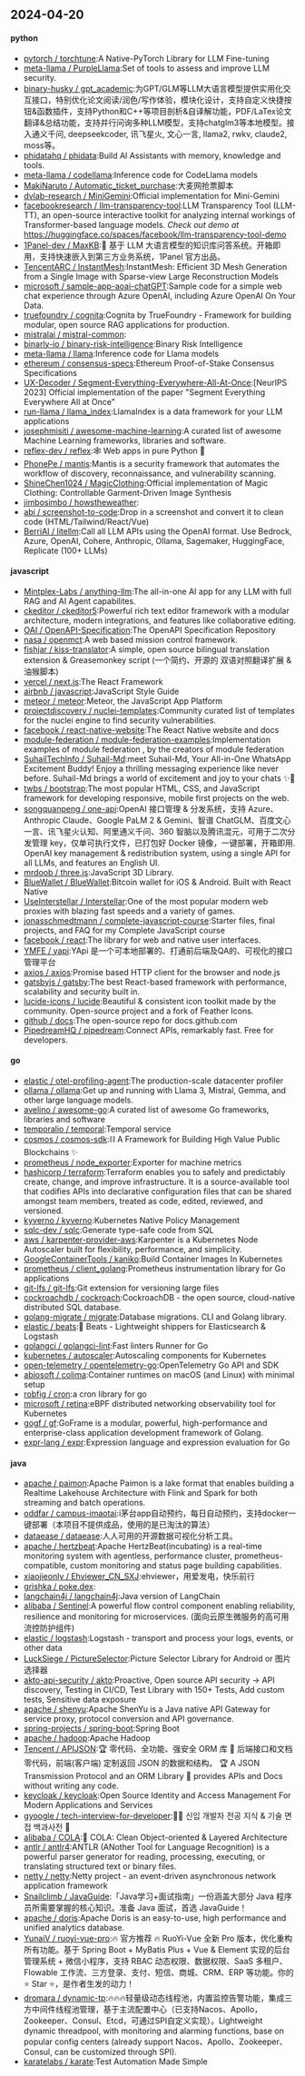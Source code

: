## 2024-04-20

#### python
* [pytorch / torchtune](https://github.com/pytorch/torchtune):A Native-PyTorch Library for LLM Fine-tuning
* [meta-llama / PurpleLlama](https://github.com/meta-llama/PurpleLlama):Set of tools to assess and improve LLM security.
* [binary-husky / gpt_academic](https://github.com/binary-husky/gpt_academic):为GPT/GLM等LLM大语言模型提供实用化交互接口，特别优化论文阅读/润色/写作体验，模块化设计，支持自定义快捷按钮&函数插件，支持Python和C++等项目剖析&自译解功能，PDF/LaTex论文翻译&总结功能，支持并行问询多种LLM模型，支持chatglm3等本地模型。接入通义千问, deepseekcoder, 讯飞星火, 文心一言, llama2, rwkv, claude2, moss等。
* [phidatahq / phidata](https://github.com/phidatahq/phidata):Build AI Assistants with memory, knowledge and tools.
* [meta-llama / codellama](https://github.com/meta-llama/codellama):Inference code for CodeLlama models
* [MakiNaruto / Automatic_ticket_purchase](https://github.com/MakiNaruto/Automatic_ticket_purchase):大麦网抢票脚本
* [dvlab-research / MiniGemini](https://github.com/dvlab-research/MiniGemini):Official implementation for Mini-Gemini
* [facebookresearch / llm-transparency-tool](https://github.com/facebookresearch/llm-transparency-tool):LLM Transparency Tool (LLM-TT), an open-source interactive toolkit for analyzing internal workings of Transformer-based language models. *Check out demo at* https://huggingface.co/spaces/facebook/llm-transparency-tool-demo
* [1Panel-dev / MaxKB](https://github.com/1Panel-dev/MaxKB):💬 基于 LLM 大语言模型的知识库问答系统。开箱即用，支持快速嵌入到第三方业务系统，1Panel 官方出品。
* [TencentARC / InstantMesh](https://github.com/TencentARC/InstantMesh):InstantMesh: Efficient 3D Mesh Generation from a Single Image with Sparse-view Large Reconstruction Models
* [microsoft / sample-app-aoai-chatGPT](https://github.com/microsoft/sample-app-aoai-chatGPT):Sample code for a simple web chat experience through Azure OpenAI, including Azure OpenAI On Your Data.
* [truefoundry / cognita](https://github.com/truefoundry/cognita):Cognita by TrueFoundry - Framework for building modular, open source RAG applications for production.
* [mistralai / mistral-common](https://github.com/mistralai/mistral-common):
* [binarly-io / binary-risk-intelligence](https://github.com/binarly-io/binary-risk-intelligence):Binary Risk Intelligence
* [meta-llama / llama](https://github.com/meta-llama/llama):Inference code for Llama models
* [ethereum / consensus-specs](https://github.com/ethereum/consensus-specs):Ethereum Proof-of-Stake Consensus Specifications
* [UX-Decoder / Segment-Everything-Everywhere-All-At-Once](https://github.com/UX-Decoder/Segment-Everything-Everywhere-All-At-Once):[NeurIPS 2023] Official implementation of the paper "Segment Everything Everywhere All at Once"
* [run-llama / llama_index](https://github.com/run-llama/llama_index):LlamaIndex is a data framework for your LLM applications
* [josephmisiti / awesome-machine-learning](https://github.com/josephmisiti/awesome-machine-learning):A curated list of awesome Machine Learning frameworks, libraries and software.
* [reflex-dev / reflex](https://github.com/reflex-dev/reflex):🕸️ Web apps in pure Python 🐍
* [PhonePe / mantis](https://github.com/PhonePe/mantis):Mantis is a security framework that automates the workflow of discovery, reconnaissance, and vulnerability scanning.
* [ShineChen1024 / MagicClothing](https://github.com/ShineChen1024/MagicClothing):Official implementation of Magic Clothing: Controllable Garment-Driven Image Synthesis
* [jimbosimbo / howstheweather](https://github.com/jimbosimbo/howstheweather):
* [abi / screenshot-to-code](https://github.com/abi/screenshot-to-code):Drop in a screenshot and convert it to clean code (HTML/Tailwind/React/Vue)
* [BerriAI / litellm](https://github.com/BerriAI/litellm):Call all LLM APIs using the OpenAI format. Use Bedrock, Azure, OpenAI, Cohere, Anthropic, Ollama, Sagemaker, HuggingFace, Replicate (100+ LLMs)

#### javascript
* [Mintplex-Labs / anything-llm](https://github.com/Mintplex-Labs/anything-llm):The all-in-one AI app for any LLM with full RAG and AI Agent capabilites.
* [ckeditor / ckeditor5](https://github.com/ckeditor/ckeditor5):Powerful rich text editor framework with a modular architecture, modern integrations, and features like collaborative editing.
* [OAI / OpenAPI-Specification](https://github.com/OAI/OpenAPI-Specification):The OpenAPI Specification Repository
* [nasa / openmct](https://github.com/nasa/openmct):A web based mission control framework.
* [fishjar / kiss-translator](https://github.com/fishjar/kiss-translator):A simple, open source bilingual translation extension & Greasemonkey script (一个简约、开源的 双语对照翻译扩展 & 油猴脚本)
* [vercel / next.js](https://github.com/vercel/next.js):The React Framework
* [airbnb / javascript](https://github.com/airbnb/javascript):JavaScript Style Guide
* [meteor / meteor](https://github.com/meteor/meteor):Meteor, the JavaScript App Platform
* [projectdiscovery / nuclei-templates](https://github.com/projectdiscovery/nuclei-templates):Community curated list of templates for the nuclei engine to find security vulnerabilities.
* [facebook / react-native-website](https://github.com/facebook/react-native-website):The React Native website and docs
* [module-federation / module-federation-examples](https://github.com/module-federation/module-federation-examples):Implementation examples of module federation , by the creators of module federation
* [SuhailTechInfo / Suhail-Md](https://github.com/SuhailTechInfo/Suhail-Md):meet Suhail-Md, Your All-in-One WhatsApp Excitement Buddy! Enjoy a thrilling messaging experience like never before. Suhail-Md brings a world of excitement and joy to your chats ✨🤖
* [twbs / bootstrap](https://github.com/twbs/bootstrap):The most popular HTML, CSS, and JavaScript framework for developing responsive, mobile first projects on the web.
* [songquanpeng / one-api](https://github.com/songquanpeng/one-api):OpenAI 接口管理 & 分发系统，支持 Azure、Anthropic Claude、Google PaLM 2 & Gemini、智谱 ChatGLM、百度文心一言、讯飞星火认知、阿里通义千问、360 智脑以及腾讯混元，可用于二次分发管理 key，仅单可执行文件，已打包好 Docker 镜像，一键部署，开箱即用. OpenAI key management & redistribution system, using a single API for all LLMs, and features an English UI.
* [mrdoob / three.js](https://github.com/mrdoob/three.js):JavaScript 3D Library.
* [BlueWallet / BlueWallet](https://github.com/BlueWallet/BlueWallet):Bitcoin wallet for iOS & Android. Built with React Native
* [UseInterstellar / Interstellar](https://github.com/UseInterstellar/Interstellar):One of the most popular modern web proxies with blazing fast speeds and a variety of games.
* [jonasschmedtmann / complete-javascript-course](https://github.com/jonasschmedtmann/complete-javascript-course):Starter files, final projects, and FAQ for my Complete JavaScript course
* [facebook / react](https://github.com/facebook/react):The library for web and native user interfaces.
* [YMFE / yapi](https://github.com/YMFE/yapi):YApi 是一个可本地部署的、打通前后端及QA的、可视化的接口管理平台
* [axios / axios](https://github.com/axios/axios):Promise based HTTP client for the browser and node.js
* [gatsbyjs / gatsby](https://github.com/gatsbyjs/gatsby):The best React-based framework with performance, scalability and security built in.
* [lucide-icons / lucide](https://github.com/lucide-icons/lucide):Beautiful & consistent icon toolkit made by the community. Open-source project and a fork of Feather Icons.
* [github / docs](https://github.com/github/docs):The open-source repo for docs.github.com
* [PipedreamHQ / pipedream](https://github.com/PipedreamHQ/pipedream):Connect APIs, remarkably fast. Free for developers.

#### go
* [elastic / otel-profiling-agent](https://github.com/elastic/otel-profiling-agent):The production-scale datacenter profiler
* [ollama / ollama](https://github.com/ollama/ollama):Get up and running with Llama 3, Mistral, Gemma, and other large language models.
* [avelino / awesome-go](https://github.com/avelino/awesome-go):A curated list of awesome Go frameworks, libraries and software
* [temporalio / temporal](https://github.com/temporalio/temporal):Temporal service
* [cosmos / cosmos-sdk](https://github.com/cosmos/cosmos-sdk):⛓️ A Framework for Building High Value Public Blockchains ✨
* [prometheus / node_exporter](https://github.com/prometheus/node_exporter):Exporter for machine metrics
* [hashicorp / terraform](https://github.com/hashicorp/terraform):Terraform enables you to safely and predictably create, change, and improve infrastructure. It is a source-available tool that codifies APIs into declarative configuration files that can be shared amongst team members, treated as code, edited, reviewed, and versioned.
* [kyverno / kyverno](https://github.com/kyverno/kyverno):Kubernetes Native Policy Management
* [sqlc-dev / sqlc](https://github.com/sqlc-dev/sqlc):Generate type-safe code from SQL
* [aws / karpenter-provider-aws](https://github.com/aws/karpenter-provider-aws):Karpenter is a Kubernetes Node Autoscaler built for flexibility, performance, and simplicity.
* [GoogleContainerTools / kaniko](https://github.com/GoogleContainerTools/kaniko):Build Container Images In Kubernetes
* [prometheus / client_golang](https://github.com/prometheus/client_golang):Prometheus instrumentation library for Go applications
* [git-lfs / git-lfs](https://github.com/git-lfs/git-lfs):Git extension for versioning large files
* [cockroachdb / cockroach](https://github.com/cockroachdb/cockroach):CockroachDB - the open source, cloud-native distributed SQL database.
* [golang-migrate / migrate](https://github.com/golang-migrate/migrate):Database migrations. CLI and Golang library.
* [elastic / beats](https://github.com/elastic/beats):🐠 Beats - Lightweight shippers for Elasticsearch & Logstash
* [golangci / golangci-lint](https://github.com/golangci/golangci-lint):Fast linters Runner for Go
* [kubernetes / autoscaler](https://github.com/kubernetes/autoscaler):Autoscaling components for Kubernetes
* [open-telemetry / opentelemetry-go](https://github.com/open-telemetry/opentelemetry-go):OpenTelemetry Go API and SDK
* [abiosoft / colima](https://github.com/abiosoft/colima):Container runtimes on macOS (and Linux) with minimal setup
* [robfig / cron](https://github.com/robfig/cron):a cron library for go
* [microsoft / retina](https://github.com/microsoft/retina):eBPF distributed networking observability tool for Kubernetes
* [gogf / gf](https://github.com/gogf/gf):GoFrame is a modular, powerful, high-performance and enterprise-class application development framework of Golang.
* [expr-lang / expr](https://github.com/expr-lang/expr):Expression language and expression evaluation for Go

#### java
* [apache / paimon](https://github.com/apache/paimon):Apache Paimon is a lake format that enables building a Realtime Lakehouse Architecture with Flink and Spark for both streaming and batch operations.
* [oddfar / campus-imaotai](https://github.com/oddfar/campus-imaotai):i茅台app自动预约，每日自动预约，支持docker一键部署（本项目不提供成品，使用的是已淘汰的算法）
* [dataease / dataease](https://github.com/dataease/dataease):人人可用的开源数据可视化分析工具。
* [apache / hertzbeat](https://github.com/apache/hertzbeat):Apache HertzBeat(incubating) is a real-time monitoring system with agentless, performance cluster, prometheus-compatible, custom monitoring and status page building capabilities.
* [xiaojieonly / Ehviewer_CN_SXJ](https://github.com/xiaojieonly/Ehviewer_CN_SXJ):ehviewer，用爱发电，快乐前行
* [grishka / poke.dex](https://github.com/grishka/poke.dex):
* [langchain4j / langchain4j](https://github.com/langchain4j/langchain4j):Java version of LangChain
* [alibaba / Sentinel](https://github.com/alibaba/Sentinel):A powerful flow control component enabling reliability, resilience and monitoring for microservices. (面向云原生微服务的高可用流控防护组件)
* [elastic / logstash](https://github.com/elastic/logstash):Logstash - transport and process your logs, events, or other data
* [LuckSiege / PictureSelector](https://github.com/LuckSiege/PictureSelector):Picture Selector Library for Android or 图片选择器
* [akto-api-security / akto](https://github.com/akto-api-security/akto):Proactive, Open source API security → API discovery, Testing in CI/CD, Test Library with 150+ Tests, Add custom tests, Sensitive data exposure
* [apache / shenyu](https://github.com/apache/shenyu):Apache ShenYu is a Java native API Gateway for service proxy, protocol conversion and API governance.
* [spring-projects / spring-boot](https://github.com/spring-projects/spring-boot):Spring Boot
* [apache / hadoop](https://github.com/apache/hadoop):Apache Hadoop
* [Tencent / APIJSON](https://github.com/Tencent/APIJSON):🏆 零代码、全功能、强安全 ORM 库 🚀 后端接口和文档零代码，前端(客户端) 定制返回 JSON 的数据和结构。 🏆 A JSON Transmission Protocol and an ORM Library 🚀 provides APIs and Docs without writing any code.
* [keycloak / keycloak](https://github.com/keycloak/keycloak):Open Source Identity and Access Management For Modern Applications and Services
* [gyoogle / tech-interview-for-developer](https://github.com/gyoogle/tech-interview-for-developer):👶🏻 신입 개발자 전공 지식 & 기술 면접 백과사전 📖
* [alibaba / COLA](https://github.com/alibaba/COLA):🥤 COLA: Clean Object-oriented & Layered Architecture
* [antlr / antlr4](https://github.com/antlr/antlr4):ANTLR (ANother Tool for Language Recognition) is a powerful parser generator for reading, processing, executing, or translating structured text or binary files.
* [netty / netty](https://github.com/netty/netty):Netty project - an event-driven asynchronous network application framework
* [Snailclimb / JavaGuide](https://github.com/Snailclimb/JavaGuide):「Java学习+面试指南」一份涵盖大部分 Java 程序员所需要掌握的核心知识。准备 Java 面试，首选 JavaGuide！
* [apache / doris](https://github.com/apache/doris):Apache Doris is an easy-to-use, high performance and unified analytics database.
* [YunaiV / ruoyi-vue-pro](https://github.com/YunaiV/ruoyi-vue-pro):🔥 官方推荐 🔥 RuoYi-Vue 全新 Pro 版本，优化重构所有功能。基于 Spring Boot + MyBatis Plus + Vue & Element 实现的后台管理系统 + 微信小程序，支持 RBAC 动态权限、数据权限、SaaS 多租户、Flowable 工作流、三方登录、支付、短信、商城、CRM、ERP 等功能。你的 ⭐️ Star ⭐️，是作者生发的动力！
* [dromara / dynamic-tp](https://github.com/dromara/dynamic-tp):🔥🔥🔥轻量级动态线程池，内置监控告警功能，集成三方中间件线程池管理，基于主流配置中心（已支持Nacos、Apollo，Zookeeper、Consul、Etcd，可通过SPI自定义实现）。Lightweight dynamic threadpool, with monitoring and alarming functions, base on popular config centers (already support Nacos、Apollo、Zookeeper、Consul, can be customized through SPI).
* [karatelabs / karate](https://github.com/karatelabs/karate):Test Automation Made Simple
